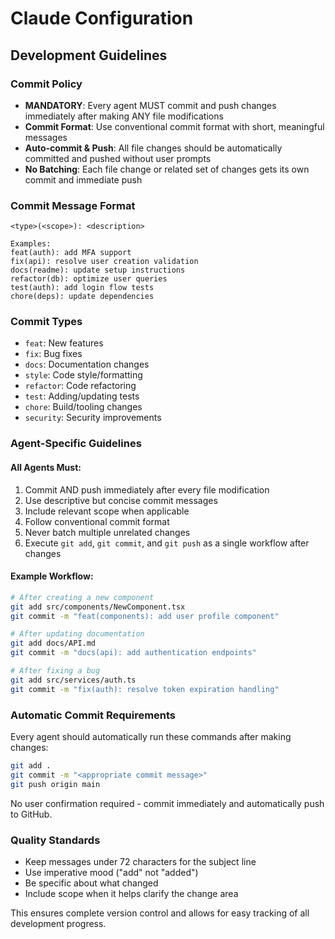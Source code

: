 # Claude Configuration

## Development Guidelines

### Commit Policy
- **MANDATORY**: Every agent MUST commit and push changes immediately after making ANY file modifications
- **Commit Format**: Use conventional commit format with short, meaningful messages
- **Auto-commit & Push**: All file changes should be automatically committed and pushed without user prompts
- **No Batching**: Each file change or related set of changes gets its own commit and immediate push

### Commit Message Format
```
<type>(<scope>): <description>

Examples:
feat(auth): add MFA support
fix(api): resolve user creation validation
docs(readme): update setup instructions
refactor(db): optimize user queries
test(auth): add login flow tests
chore(deps): update dependencies
```

### Commit Types
- `feat`: New features
- `fix`: Bug fixes
- `docs`: Documentation changes
- `style`: Code style/formatting
- `refactor`: Code refactoring
- `test`: Adding/updating tests
- `chore`: Build/tooling changes
- `security`: Security improvements

### Agent-Specific Guidelines

#### All Agents Must:
1. Commit AND push immediately after every file modification
2. Use descriptive but concise commit messages
3. Include relevant scope when applicable
4. Follow conventional commit format
5. Never batch multiple unrelated changes
6. Execute `git add`, `git commit`, and `git push` as a single workflow after changes

#### Example Workflow:
```bash
# After creating a new component
git add src/components/NewComponent.tsx
git commit -m "feat(components): add user profile component"

# After updating documentation
git add docs/API.md
git commit -m "docs(api): add authentication endpoints"

# After fixing a bug
git add src/services/auth.ts
git commit -m "fix(auth): resolve token expiration handling"
```

### Automatic Commit Requirements

Every agent should automatically run these commands after making changes:
```bash
git add .
git commit -m "<appropriate commit message>"
git push origin main
```

No user confirmation required - commit immediately and automatically push to GitHub.

### Quality Standards
- Keep messages under 72 characters for the subject line
- Use imperative mood ("add" not "added")
- Be specific about what changed
- Include scope when it helps clarify the change area

This ensures complete version control and allows for easy tracking of all development progress.
